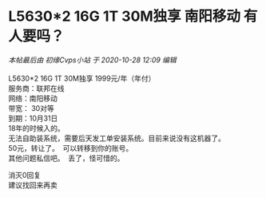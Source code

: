 # L5630*2 16G 1T 30M独享 南阳移动  有人要吗？


<i class="pstatus"> 本帖最后由 初缘Cvps小站 于 2020-10-28 12:09 编辑 </i><br />
<br />
L5630*2 16G 1T 30M独享 1999元/年（年付）<br />
服务商：联邦在线<br />
网络：南阳移动<br />
带宽： 30对等<br />
到期：10月31日<br />
18年的时候入的。<br />
无法自助装系统，需要后天发工单安装系统。目前来说没有这机器了。<br />
50元，转让了。&nbsp;&nbsp;可以转移到你的账号。<br />
其他问题私信吧。&nbsp;&nbsp;丢了，怪可惜的。<br />


消灭0回复<br />
建议找回来再卖
